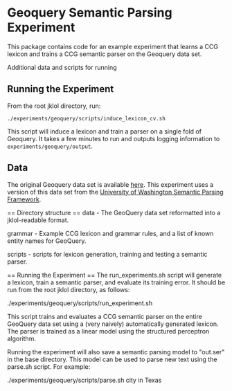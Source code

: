 # Geoquery Semantic Parsing Experiment

This package contains code for an example experiment that learns a CCG
lexicon and trains a CCG semantic parser on the Geoquery data set.

Additional data and scripts for running 

## Running the Experiment

From the root jklol directory, run:

    ./experiments/geoquery/scripts/induce_lexicon_cv.sh
	
This script will induce a lexicon and train a parser on a single fold
of Geoquery. It takes a few minutes to run and outputs logging
information to `experiments/geoquery/output`.

## Data

The original Geoquery data set is available <a
href="http://www.cs.utexas.edu/users/ml/nldata/geoquery.html">here</a>. This
experiment uses a version of this data set from the <a
href="https://bitbucket.org/yoavartzi/spf">University of Washington
Semantic Parsing Framework</a>.

== Directory structure ==
data - The GeoQuery data set reformatted into a jklol-readable format.

grammar - Example CCG lexicon and grammar rules, and a list of known
entity names for GeoQuery.

scripts - scripts for lexicon generation, training and testing a
semantic parser.


== Running the Experiment ==
The run_experiments.sh script will generate a lexicon, train a
semantic parser, and evaluate its training error. It should be run
from the root jklol directory, as follows:

./experiments/geoquery/scripts/run_experiment.sh

This script trains and evaluates a CCG semantic parser on the entire
GeoQuery data set using a (very naively) automatically generated
lexicon. The parser is trained as a linear model using the structured
perceptron algorithm.

Running the experiment will also save a semantic parsing model to
"out.ser" in the base directory. This model can be used to parse new
text using the parse.sh script. For example:

./experiments/geoquery/scripts/parse.sh city in Texas

